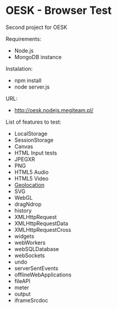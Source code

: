 OESK - Browser Test
====

Second project for OESK

Requirements:
* Node.js
* MongoDB instance

Instalation:
* npm install
* node server.js

URL:
* http://oesk.nodejs.megiteam.pl/

List of features to test:
* LocalStorage
* SessionStorage
* Canvas
* HTML Input tests
* JPEGXR
* PNG
* HTML5 Audio
* HTML5 Video
* <a href="http://www.w3.org/TR/geolocation-API/" target="_blank">Geolocation</a>
* SVG
* WebGL
* dragNdrop
* history
* XMLHttpRequest
* XMLHttpRequestData
* XMLHttpRequestCross
* widgets
* webWorkers
* webSQLDatabase
* webSockets
* undo
* serverSentEvents
* offlineWebApplications
* fileAPI
* meter
* output
* iframeSrcdoc